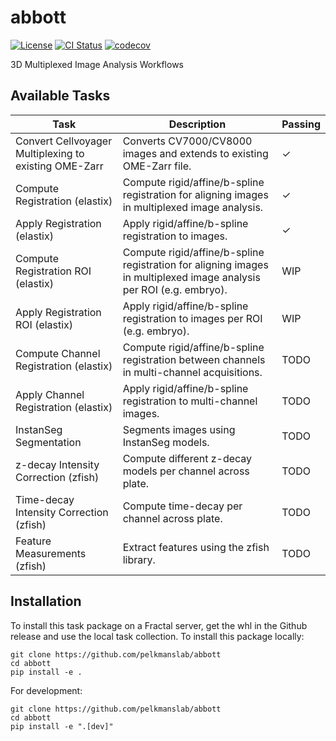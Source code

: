 # abbott
[![License](https://img.shields.io/badge/License-BSD_3--Clause-blue.svg)](https://opensource.org/licenses/BSD-3-Clause)
[![CI Status](https://github.com/pelkmanslab/abbott/actions/workflows/build_and_test.yml/badge.svg)](https://github.com/pelkmanslab/abbott/actions/workflows/build_and_test.yml)
[![codecov](https://codecov.io/github/pelkmanslab/abbott/graph/badge.svg?token=BF9NP4YLO6)](https://codecov.io/github/pelkmanslab/abbott)

3D Multiplexed Image Analysis Workflows

## Available Tasks

| Task | Description | Passing |
| --- | --- | --- |
| Convert Cellvoyager Multiplexing to existing OME-Zarr | Converts CV7000/CV8000 images and extends to existing OME-Zarr file.| ✓ |
| Compute Registration (elastix) | Compute rigid/affine/b-spline registration for aligning images in multiplexed image analysis.|✓|
| Apply Registration (elastix) | Apply rigid/affine/b-spline registration to images.|✓|
| Compute Registration ROI (elastix) | Compute rigid/affine/b-spline registration for aligning images in multiplexed image analysis per ROI (e.g. embryo).|WIP|
| Apply Registration ROI (elastix) | Apply rigid/affine/b-spline registration to images per ROI (e.g. embryo).|WIP|
| Compute Channel Registration (elastix) | Compute rigid/affine/b-spline registration between channels in multi-channel acquisitions.|TODO|
| Apply Channel Registration (elastix) | Apply rigid/affine/b-spline registration to multi-channel images.|TODO|
| InstanSeg Segmentation | Segments images using InstanSeg models.|TODO|
| z-decay Intensity Correction (zfish) | Compute different z-decay models per channel across plate.|TODO|
| Time-decay Intensity Correction (zfish) | Compute time-decay per channel across plate.|TODO|
| Feature Measurements (zfish)| Extract features using the zfish library.|TODO|

## Installation

To install this task package on a Fractal server, get the whl in the Github release and use the local task collection.
To install this package locally:
```
git clone https://github.com/pelkmanslab/abbott
cd abbott
pip install -e .
```

For development:
```
git clone https://github.com/pelkmanslab/abbott
cd abbott
pip install -e ".[dev]"
```

